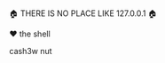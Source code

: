 :house: THERE IS NO PLACE LIKE 127.0.0.1 :house:

:heart: the shell

cash3w nut

<!---
cash3w-nut/cash3w-nut is a ✨ special ✨ repository because its `README.md` (this file) appears on your GitHub profile.
You can click the Preview link to take a look at your changes.
--->
